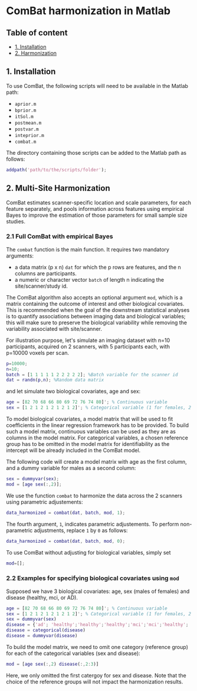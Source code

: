 # ComBat harmonization in Matlab

## Table of content
- [1. Installation](#id-section1)
- [2. Harmonization](#id-section2)

<div id='id-section1'/>

## 1. Installation
 
To use ComBat, the following scripts will need to be available in the Matlab path:
- `aprior.m`
- `bprior.m`
- `itSol.m`
- `postmean.m`
- `postvar.m`
- `inteprior.m`
- `combat.m`

The directory containing those scripts can be added to the Matlab path as follows:
```matlab
addpath('path/to/the/scripts/folder');
```

<div id='id-section2'/>

## 2. Multi-Site Harmonization

ComBat estimates scanner-specific location and scale parameters, for each feature separately, and pools information across features using empirical Bayes to improve the estimation of those parameters for small sample size studies.  

### 2.1 Full ComBat with empirical Bayes

The  `combat` function is the main function. It requires two mandatory arguments:
- a data matrix (p x n) `dat` for which the p rows are features, and the n columns are participants. 
- a numeric or character vector `batch` of length n indicating the site/scanner/study id.

The ComBat algorithm also accepts an optional argument `mod`, which is a matrix containing the outcome of interest and other biological covariates. This is recommended when the goal of the downstream statistical analyses is to quantify associations between imaging data and biological variables; this will make sure to preserve the biological variability while removing the variability associated with site/scanner. 

For illustration purpose, let's simulate an imaging dataset with n=10 participants, acquired on 2 scanners, with 5 participants each, with p=10000 voxels per scan. 

```matlab
p=10000;
n=10;
batch = [1 1 1 1 1 2 2 2 2 2]; %Batch variable for the scanner id
dat = randn(p,n); %Random data matrix
```
and let simulate two biological covariates, age and sex:
```matlab
age = [82 70 68 66 80 69 72 76 74 80]'; % Continuous variable
sex = [1 2 1 2 1 2 1 2 1 2]'; % Categorical variable (1 for females, 2 for males)
```

To model biological covariates, a model matrix that will be used to fit coefficients in the linear regression framework has to be provided. To build such a model matrix, continuous variables can be used as they are as columns in the model matrix. For categorical variables, a chosen reference group has to be omitted in the model matrix for identifiability as the intercept will be already included in the ComBat model. 

The following code will create a model matrix with age as the first column, and a dummy variable for males as a second column:

```matlab
sex = dummyvar(sex);
mod = [age sex(:,2)];
```


We use the function `combat` to harmonize the data across the 2 scanners using parametric adjustements:
```matlab
data_harmonized = combat(dat, batch, mod, 1);
```
The fourth argument, ```1```, indicates parametric adjustements. To perform non-parametric adjustments, replace ```1``` by ```0``` as follows:

```matlab
data_harmonized = combat(dat, batch, mod, 0);
```

To use ComBat without adjusting for biological variables, simply set
```matlab
mod=[];
```

### 2.2 Examples for specifying biological covariates using `mod`


Supposed we have 3 biological covariates: age, sex (males of females) and disease (healthy, mci, or AD).

```matlab
age = [82 70 68 66 80 69 72 76 74 80]'; % Continuous variable
sex = [1 2 1 2 1 2 1 2 1 2]'; % Categorical variable (1 for females, 2 for males)
sex = dummyvar(sex)
disease = {'ad'; 'healthy';'healthy';'healthy';'mci';'mci';'healthy'; 'ad'; 'ad';'mci'};
disease = categorical(disease)
disease = dummyvar(disease)
```

To build the model matrix, we need to omit one category (reference group) for each of the categorical variables (sex and disease):

```matlab
mod = [age sex(:,2) disease(:,2:3)]
```

Here, we only omitted the first catergoy for sex and disease. Note that the choice of the reference groups will not impact the harmonization results. 



